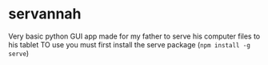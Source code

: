 # servannah

Very basic python GUI app made for my father to serve his computer files to his tablet
TO use you must first install the serve package (``npm install -g serve``)

